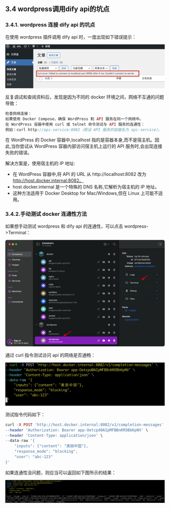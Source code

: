 ## 3.4 wordpress调用dify api的坑点

### 3.4.1. wordpress 连接 dify api 的坑点

在使用 wordpress 插件调用 dify api 时，一度出现如下错误提示：

![](static/FRtGbrIYOoSXnZxxPtmcnmzInsf.png)

反复调试和查阅资料后，发现是因为不同的 docker 环境之间，网络不互通的问题导致：

```php
检查网络连接：
如果使用 Docker Compose，确保 WordPress 和 API 服务在同一个网络中。
在 WordPress 容器中使用 curl 或 telnet 命令测试与 API 服务的连通性：
例如：curl http://api-service:8082（假设 API 服务的容器名为 api-service）。
```

在 WordPress 的 Docker 容器中,localhost 指的是容器本身,而不是宿主机。因此,当你尝试从 WordPress 容器内部访问宿主机上运行的 API 服务时,会出现连接失败的错误。

解决方案是，使用宿主机的 IP 地址:

- 在 WordPress 容器中,将 API 的 URL 从 http://localhost:8082 改为 http://host.docker.internal:8082。
- host.docker.internal 是一个特殊的 DNS 名称,它解析为宿主机的 IP 地址。
- 这种方法适用于 Docker Desktop for Mac/Windows,但在 Linux 上可能不适用。

### 3.4.2.手动测试 docker 连通性方法

如果想手动测试 wordpress 和 dify api 的连通性，可以点击 wordpress->Terminal：

![](static/AAKEbbVimo15QBx6KWOcddGsnLe.png)

通过 curl 指令测试访问 api 的网络是否通畅：

![](static/LiV9bgDNGog8ojxeEebcVD5Xnif.png)

测试指令代码如下：

```php
curl -X POST 'http://host.docker.internal:8082/v1/completion-messages' \
--header 'Authorization: Bearer app-Oetcpd0AIpMFBBnKM3BbKpNV' \
--header 'Content-Type: application/json' \
--data-raw '{
    "inputs": {"content": "美丽中国"},
    "response_mode": "blocking",
    "user": "abc-123"
}'
```

如果连通性没问题，则应当可以返回如下图所示的结果：

![](static/BF9Abv1YmoWjNsxBkq7coC2Xnyd.png)
